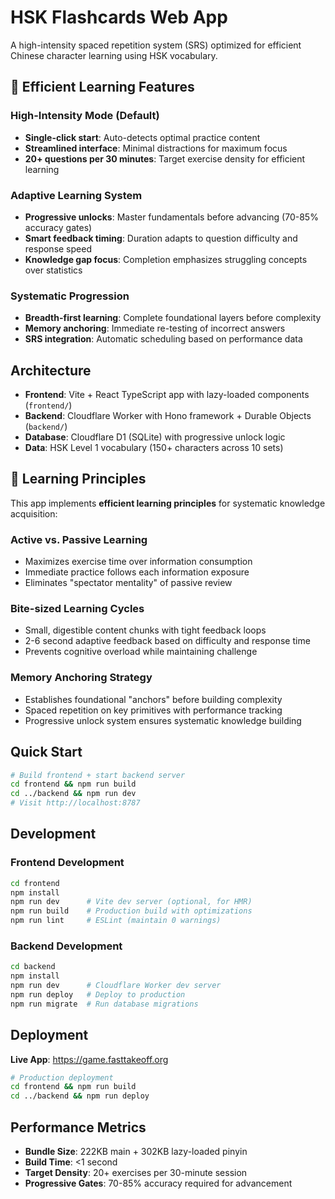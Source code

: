 # HSK Flashcards Web App

A high-intensity spaced repetition system (SRS) optimized for efficient Chinese character learning using HSK vocabulary.

## 🚀 Efficient Learning Features

### **High-Intensity Mode (Default)**
- **Single-click start**: Auto-detects optimal practice content
- **Streamlined interface**: Minimal distractions for maximum focus
- **20+ questions per 30 minutes**: Target exercise density for efficient learning

### **Adaptive Learning System**
- **Progressive unlocks**: Master fundamentals before advancing (70-85% accuracy gates)
- **Smart feedback timing**: Duration adapts to question difficulty and response speed
- **Knowledge gap focus**: Completion emphasizes struggling concepts over statistics

### **Systematic Progression**
- **Breadth-first learning**: Complete foundational layers before complexity
- **Memory anchoring**: Immediate re-testing of incorrect answers
- **SRS integration**: Automatic scheduling based on performance data

## Architecture

- **Frontend**: Vite + React TypeScript app with lazy-loaded components (`frontend/`)
- **Backend**: Cloudflare Worker with Hono framework + Durable Objects (`backend/`)
- **Database**: Cloudflare D1 (SQLite) with progressive unlock logic
- **Data**: HSK Level 1 vocabulary (150+ characters across 10 sets)

## 🎯 Learning Principles

This app implements **efficient learning principles** for systematic knowledge acquisition:

### **Active vs. Passive Learning**
- Maximizes exercise time over information consumption
- Immediate practice follows each information exposure
- Eliminates "spectator mentality" of passive review

### **Bite-sized Learning Cycles**
- Small, digestible content chunks with tight feedback loops
- 2-6 second adaptive feedback based on difficulty and response time
- Prevents cognitive overload while maintaining challenge

### **Memory Anchoring Strategy**
- Establishes foundational "anchors" before building complexity
- Spaced repetition on key primitives with performance tracking
- Progressive unlock system ensures systematic knowledge building

## Quick Start

```bash
# Build frontend + start backend server
cd frontend && npm run build
cd ../backend && npm run dev
# Visit http://localhost:8787
```

## Development

### Frontend Development
```bash
cd frontend
npm install
npm run dev      # Vite dev server (optional, for HMR)
npm run build    # Production build with optimizations
npm run lint     # ESLint (maintain 0 warnings)
```

### Backend Development  
```bash
cd backend
npm install
npm run dev      # Cloudflare Worker dev server
npm run deploy   # Deploy to production
npm run migrate  # Run database migrations
```

## Deployment

**Live App**: https://game.fasttakeoff.org

```bash
# Production deployment
cd frontend && npm run build
cd ../backend && npm run deploy
```

## Performance Metrics

- **Bundle Size**: 222KB main + 302KB lazy-loaded pinyin
- **Build Time**: <1 second
- **Target Density**: 20+ exercises per 30-minute session
- **Progressive Gates**: 70-85% accuracy required for advancement